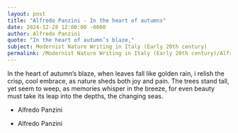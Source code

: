 ```yaml
---
layout: post
title: "Alfredo Panzini - In the heart of autumns"
date: 2024-12-28 12:00:00 -0000
author: Alfredo Panzini
quote: "In the heart of autumn’s blaze,"
subject: Modernist Nature Writing in Italy (Early 20th century)
permalink: /Modernist Nature Writing in Italy (Early 20th century)/Alfredo Panzini/Alfredo Panzini - In the heart of autumns
---
```


In the heart of autumn’s blaze,
when leaves fall like golden rain,
i relish the crisp, cool embrace,
as nature sheds both joy and pain.
The trees stand tall, yet seem to weep,
as memories whisper in the breeze,
for even beauty must take its leap
into the depths, the changing seas.

- Alfredo Panzini

- Alfredo Panzini
